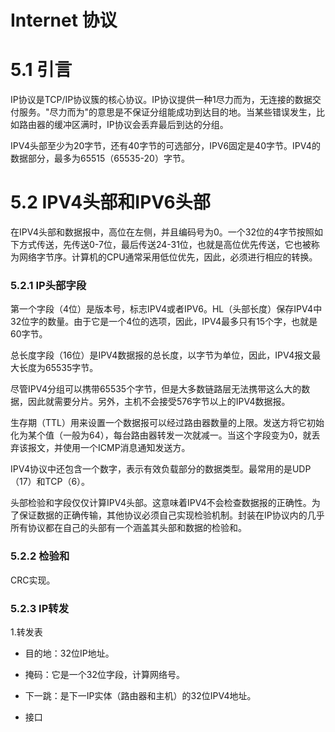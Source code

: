 # Internet 协议

# 5.1 引言

IP协议是TCP/IP协议簇的核心协议。IP协议提供一种1尽力而为，无连接的数据交付服务。"尽力而为"的意思是不保证分组能成功到达目的地。当某些错误发生，比如路由器的缓冲区满时，IP协议会丢弃最后到达的分组。

IPV4头部至少为20字节，还有40字节的可选部分，IPV6固定是40字节。IPV4的数据部分，最多为65515（65535-20）字节。

# 5.2 IPV4头部和IPV6头部

在IPV4头部和数据报中，高位在左侧，并且编码号为0。一个32位的4字节按照如下方式传送，先传送0-7位，最后传送24-31位，也就是高位优先传送，它也被称为网络字节序。计算机的CPU通常采用低位优先，因此，必须进行相应的转换。

### 5.2.1 IP头部字段

第一个字段（4位）是版本号，标志IPV4或者IPV6。HL（头部长度）保存IPV4中32位字的数量。由于它是一个4位的选项，因此，IPV4最多只有15个字，也就是60字节。

总长度字段（16位）是IPV4数据报的总长度，以字节为单位，因此，IPV4报文最大长度为65535字节。

尽管IPV4分组可以携带65535个字节，但是大多数链路层无法携带这么大的数据，因此就需要分片。另外，主机不会接受576字节以上的IPV4数据报。

生存期（TTL）用来设置一个数据报可以经过路由器数量的上限。发送方将它初始化为某个值（一般为64），每台路由器转发一次就减一。当这个字段变为0，就丢弃该报文，并使用一个ICMP消息通知发送方。

IPV4协议中还包含一个数字，表示有效负载部分的数据类型。最常用的是UDP（17）和TCP（6）。

头部检验和字段仅仅计算IPV4头部。这意味着IPV4不会检查数据报的正确性。为了保证数据的正确传输，其他协议必须自己实现检验机制。封装在IP协议内的几乎所有协议都在自己的头部有一个涵盖其头部和数据的检验和。

### 5.2.2 检验和

CRC实现。

### 5.2.3 IP转发

1.转发表

* 目的地：32位IP地址。

* 掩码：它是一个32位字段，计算网络号。

* 下一跳：是下一IP实体（路由器和主机）的32位IPV4地址。

* 接口





